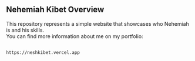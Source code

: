 ## Nehemiah Kibet Overview  
This repository represents a simple website that showcases who Nehemiah is and his skills.  
You can find more information about me on my portfolio:  
##
    https://neshkibet.vercel.app
##
